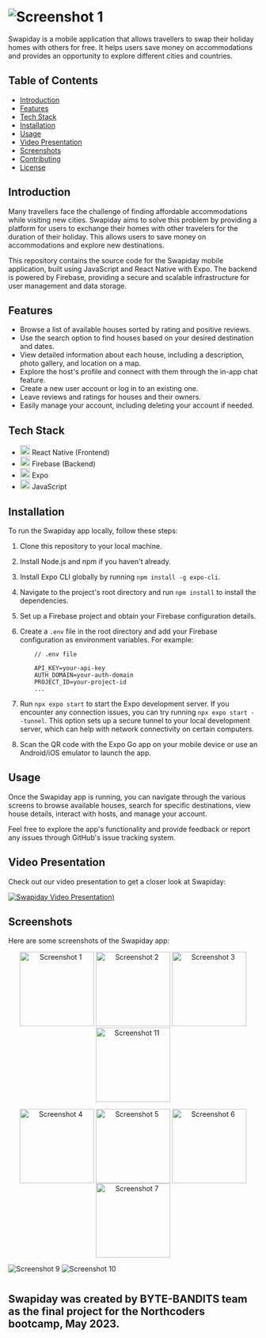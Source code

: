 # ![Screenshot 1](assets/Header-Logo.png)

Swapiday is a mobile application that allows travellers to swap their holiday homes with others for free. It helps users save money on accommodations and provides an opportunity to explore different cities and countries.

## Table of Contents

- [Introduction](#introduction)
- [Features](#features)
- [Tech Stack](#tech-stack)
- [Installation](#installation)
- [Usage](#usage)
- [Video Presentation](#video-presentation)
- [Screenshots](#screenshots)
- [Contributing](#contributing)
- [License](#license)

## Introduction

Many travellers face the challenge of finding affordable accommodations while visiting new cities. Swapiday aims to solve this problem by providing a platform for users to exchange their homes with other travelers for the duration of their holiday. This allows users to save money on accommodations and explore new destinations.

This repository contains the source code for the Swapiday mobile application, built using JavaScript and React Native with Expo. The backend is powered by Firebase, providing a secure and scalable infrastructure for user management and data storage.

## Features

- Browse a list of available houses sorted by rating and positive reviews.
- Use the search option to find houses based on your desired destination and dates.
- View detailed information about each house, including a description, photo gallery, and location on a map.
- Explore the host's profile and connect with them through the in-app chat feature.
- Create a new user account or log in to an existing one.
- Leave reviews and ratings for houses and their owners.
- Easily manage your account, including deleting your account if needed.

## Tech Stack

- <img src="https://upload.wikimedia.org/wikipedia/commons/a/a7/React-icon.svg" alt="React Native Logo" height="20px" style="background-color:white;"> React Native (Frontend)
- <img src="https://firebase.google.com/downloads/brand-guidelines/PNG/logo-standard.png" alt="Firebase Logo" height="20px" style="background-color:white;"> Firebase (Backend)
- <img src="https://play-lh.googleusercontent.com/algsmuhitlyCU_Yy3IU7-7KYIhCBwx5UJG4Bln-hygBjjlUVCiGo1y8W5JNqYm9WW3s" alt="Expo Logo" height="20px"> Expo
- <img src="https://upload.wikimedia.org/wikipedia/commons/9/99/Unofficial_JavaScript_logo_2.svg" alt="JavaScript Logo" height="20px"> JavaScript

## Installation

To run the Swapiday app locally, follow these steps:

1.  Clone this repository to your local machine.
2.  Install Node.js and npm if you haven't already.
3.  Install Expo CLI globally by running `npm install -g expo-cli`.
4.  Navigate to the project's root directory and run `npm install` to install the dependencies.
5.  Set up a Firebase project and obtain your Firebase configuration details.
6.  Create a `.env` file in the root directory and add your Firebase configuration as environment variables. For example:

            // .env file

            API_KEY=your-api-key
            AUTH_DOMAIN=your-auth-domain
            PROJECT_ID=your-project-id
            ...

7.  Run `npx expo start` to start the Expo development server. If you encounter any connection issues, you can try running `npx expo start --tunnel`. This option sets up a secure tunnel to your local development server, which can help with network connectivity on certain computers.
8.  Scan the QR code with the Expo Go app on your mobile device or use an Android/iOS emulator to launch the app.

## Usage

Once the Swapiday app is running, you can navigate through the various screens to browse available houses, search for specific destinations, view house details, interact with hosts, and manage your account.

Feel free to explore the app's functionality and provide feedback or report any issues through GitHub's issue tracking system.

## Video Presentation

Check out our video presentation to get a closer look at Swapiday:

[![Swapiday Video Presentation](https://i.ytimg.com/an_webp/Wwwftd60e6k/mqdefault_6s.webp?du=3000&sqp=CNOykKUG&rs=AOn4CLDcRebw4Ln6hMznLv6asG3qRDjZaQ))](https://youtu.be/Wwwftd60e6k)

## Screenshots

Here are some screenshots of the Swapiday app:

<p align="center">
  <img src="screenshots/Screenshot1.jpg" alt="Screenshot 1" width="150px">
  <img src="screenshots/Screenshot2.jpg" alt="Screenshot 2" width="150px">
  <img src="screenshots/Screenshot3.jpg" alt="Screenshot 3" width="150px">
  <img src="screenshots/Screenshot11.jpg" alt="Screenshot 11" width="150px">
</p>
<p align="center">
  <img src="screenshots/Screenshot4.jpg" alt="Screenshot 4" width="150px"  style="vertical-align: top;">
  <img src="screenshots/Screenshot5.jpg" alt="Screenshot 5" width="150px"  style="vertical-align: top;">
  <img src="screenshots/Screenshot6.jpg" alt="Screenshot 6" width="150px"  style="vertical-align: top;">
  <img src="screenshots/Screenshot7.jpg" alt="Screenshot 7" width="150px" style="vertical-align: top;">
</p>

<img src="screenshots/Screenshot9.png" alt="Screenshot 9" style="background-color: white;">
<img src="screenshots/Screenshot10.jpg" alt="Screenshot 10">

#

## Swapiday was created by BYTE-BANDITS team as the final project for the Northcoders bootcamp, May 2023.
